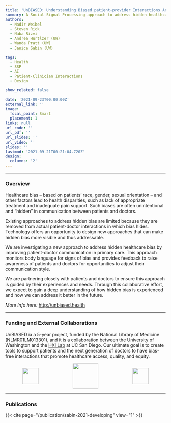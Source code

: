 ```yaml
---
title: 'UnBIASED: Understanding Biased patient-provider Interactions And Supporting Enhanced Discourse'
summary: A Social Signal Processing approach to address hidden healthcare bias by improving patient-doctor communication in primary care.
authors: 
  - Nadir Weibel
  - Steven Rick
  - Naba Rizvi
  - Andrea Hurtlzer (UW)
  - Wanda Pratt (UW)
  - Janice Sabin (UW)

tags:
  - Health
  - SSP
  - AI
  - Patient-Clinician Interactions 
  - Design

show_related: false

date: '2021-09-23T00:00:00Z'
external_link: ''
image:
  focal_point: Smart
  placement: 1
links: null
url_code: ''
url_pdf: ''
url_slides: ''
url_video: ''
slides: ''
lastmod: '2021-09-21T00:21:04.720Z'
design:
  columns: '2'
---
```


[//]: # (
<small> *Artistic rendering of ARTEMIS and its features. Left: a Novice Surgeon in Augmented Reality receiving help from a remote expert. Right: a Remote Expert Surgeon in VR interacting with a 3D point-cloud of the patient, and engaging with the novice on a surgical procedure.*</small>
)

------

### Overview

Healthcare bias – based on patients’ race, gender, sexual orientation – and other factors lead to health disparities, such as lack of appropriate treatment and inadequate pain support. Such biases are often unintentional and “hidden” in communication between patients and doctors.

Existing approaches to address hidden bias are limited because they are removed from actual patient-doctor interactions in which bias hides. Technology offers an opportunity to design new approaches that can make hidden bias more visible and thus addressable.

We are investigating a new approach to address hidden healthcare bias by improving patient-doctor communication in primary care. This approach monitors body language for signs of bias and provides feedback to raise awareness of patients and doctors for opportunities to adjust their communication style.

We are partnering closely with patients and doctors to ensure this approach is guided by their experiences and needs. Through this collaborative effort, we expect to gain a deep understanding of how hidden bias is experienced and how we can address it better in the future.

*More Info here:* http://unbiased.health


------

### Funding and External Collaborations

UnBIASED ia a 5-year project, funded by the National Library of Medicine (NLMR01LM013301), and it is a collaboration between the University of Washington and the [HXI Lab](https://hxi.ucsd.edu) at UC San Diego. Our ultimate goal is to create tools to support patients and the next generation of doctors to have bias-free interactions that promote healthcare access, quality, and equity.


<div style="display: flex; justify-content:space-around; align-items: center;">
<img src="/images/UW.png" style="height: 50px;"> 
<img src="/images/NIH_Logo.jpg" style="height: 80px;"> 
<img src="/images/nih-nlm.png" style="height: 50px;">
</div>

------

### Publications

{{< cite page="/publication/sabin-2021-developing" view="1" >}} 

